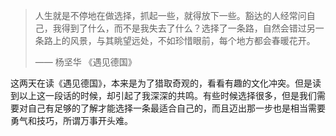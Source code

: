 >人生就是不停地在做选择，抓起一些，就得放下一些。豁达的人经常问自己，我得到了什么，而不是我失去了什么？选择了一条路，自然会错过另一条路上的风景，与其眺望远处，不如珍惜眼前，每个地方都会春暖花开。
>
>—— 杨坚华 《遇见德国》

这两天在读《遇见德国》，本来是为了猎取奇观的，看看有趣的文化冲突。但是读到以上这一段话的时候，却引起了我深深的共鸣。有些时候选择很多，但是我们需要对自己有足够的了解才能选择一条最适合自己的，而且迈出那一步也是相当需要勇气和技巧，所谓万事开头难。